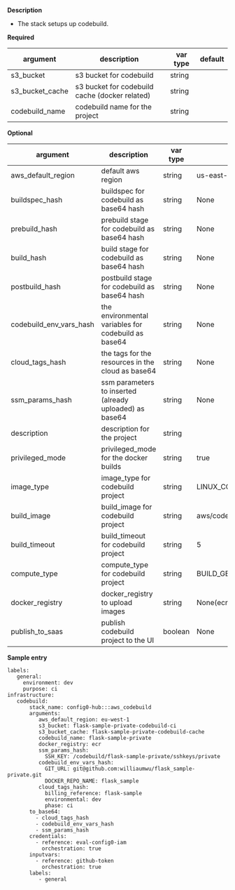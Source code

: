 **Description**

  - The stack setups up codebuild.

**Required**

| argument           | description                            | var type |  default      |
| ------------- | -------------------------------------- | -------- | ------------ |
| s3_bucket   | s3 bucket for codebuild               | string   |        |
| s3_bucket_cache   | s3 bucket for codebuild cache (docker related)               | string   |        |
| codebuild_name   | codebuild name for the project               | string   |        |

**Optional**

| argument           | description                            | var type |  default      |
| ------------- | -------------------------------------- | -------- | ------------ |
| aws_default_region   | default aws region               | string   | us-east-1         |
| buildspec_hash | buildspec for codebuild as base64 hash | string   | None         |
| prebuild_hash | prebuild stage for codebuild as base64 hash | string   | None         |
| build_hash | build stage for codebuild as base64 hash | string   | None         |
| postbuild_hash | postbuild stage for codebuild as base64 hash | string   | None         |
| codebuild_env_vars_hash | the environmental variables for codebuild as base64 | string  | None         |
| cloud_tags_hash | the tags for the resources in the cloud as base64 | string  | None         |
| ssm_params_hash | ssm parameters to inserted (already uploaded) as base64 | string  | None         |
| description   | description for the project               | string   |        |
| privileged_mode   | privileged_mode for the docker builds               | string   |  true      |
| image_type   | image_type for codebuild project               | string   |  LINUX_CONTAINER      |
| build_image   | build_image for codebuild project               | string   |  aws/codebuild/standard:5.0      |
| build_timeout   | build_timeout for codebuild project               | string   |  5  |
| compute_type   | compute_type for codebuild project               | string   |  BUILD_GENERAL1_SMALL  |
| docker_registry   | docker_registry to upload images | string   |  None(ecr)  |
| publish_to_saas   | publish codebuild project to the UI | boolean   |  None  |

**Sample entry**

```
labels:
   general: 
     environment: dev
     purpose: ci
infrastructure:
   codebuild:
       stack_name: config0-hub:::aws_codebuild
       arguments:
          aws_default_region: eu-west-1
          s3_bucket: flask-sample-private-codebuild-ci
          s3_bucket_cache: flask-sample-private-codebuild-cache
          codebuild_name: flask-sample-private
          docker_registry: ecr
          ssm_params_hash:
            SSH_KEY: /codebuild/flask-sample-private/sshkeys/private
          codebuild_env_vars_hash:
            GIT_URL: git@github.com:williaumwu/flask_sample-private.git
            DOCKER_REPO_NAME: flask_sample
          cloud_tags_hash:
            billing_reference: flask-sample
            environmental: dev
            phase: ci
       to_base64:
         - cloud_tags_hash
         - codebuild_env_vars_hash
         - ssm_params_hash
       credentials:
         - reference: eval-config0-iam
           orchestration: true
       inputvars:
         - reference: github-token
           orchestration: true
       labels:
          - general
```
